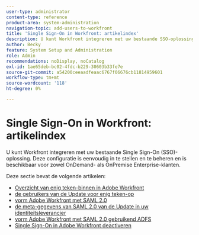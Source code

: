```yaml
---
user-type: administrator
content-type: reference
product-area: system-administration
navigation-topic: add-users-to-workfront
title: 'Single Sign-On in Workfront: artikelindex'
description: U kunt Workfront integreren met uw bestaande SSO-oplossing voor bedrijven. Deze configuratie is eenvoudig in te stellen en te beheren en is beschikbaar voor zowel OnDemand- als OnPremise Enterprise-klanten.
author: Becky
feature: System Setup and Administration
role: Admin
recommendations: noDisplay, noCatalog
exl-id: 1ae65deb-bc02-4fdc-b229-30603b33fe7e
source-git-commit: a54200ceeaadfeaac6767f06676cb11814959601
workflow-type: tm+mt
source-wordcount: '118'
ht-degree: 0%

---
```


# Single Sign-On in Workfront: artikelindex

<!-- Audited: 05/2024 -->

U kunt Workfront integreren met uw bestaande Single Sign-On (SSO)-oplossing. Deze configuratie is eenvoudig in te stellen en te beheren en is beschikbaar voor zowel OnDemand- als OnPremise Enterprise-klanten.

Deze sectie bevat de volgende artikelen:

* [ Overzicht van enig teken-binnen in Adobe Workfront ](../../../administration-and-setup/add-users/single-sign-on/sso-in-workfront.md)
* [ de gebruikers van de Update voor enig teken-op ](../../../administration-and-setup/add-users/single-sign-on/update-users-sso.md)
* [ vorm Adobe Workfront met SAML 2.0 ](../../../administration-and-setup/add-users/single-sign-on/configure-workfront-saml-2.md)
* [ de meta-gegevens van SAML 2.0 van de Update in uw identiteitsleverancier ](../../../administration-and-setup/add-users/single-sign-on/update-saml-2-metadata-ip.md)
* [ vorm Adobe Workfront met SAML 2.0 gebruikend ADFS ](../../../administration-and-setup/add-users/single-sign-on/configure-workfront-saml-2-adfs.md)
* [Single Sign-On in Adobe Workfront deactiveren](../../../administration-and-setup/add-users/single-sign-on/deactivate-sso.md)
